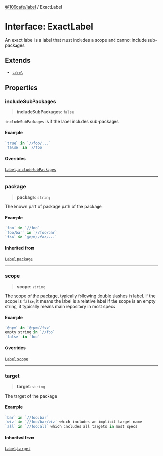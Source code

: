 [@109cafe/label](index.md) / ExactLabel

# Interface: ExactLabel

An exact label is a label that must includes a scope and cannot include sub-packages

## Extends

- [`Label`](Interface.Label.md)

## Properties

### includeSubPackages

> **includeSubPackages**: `false`

`includeSubPackages` is if the label includes sub-packages

#### Example

```ts
`true` in `//foo/...`
`false` in `//foo`
```

#### Overrides

[`Label`](Interface.Label.md).[`includeSubPackages`](Interface.Label.md#includesubpackages)

***

### package

> **package**: `string`

The known part of package path of the package

#### Example

```ts
`foo` in `//foo`
`foo/bar` in `//foo/bar`
`foo` in `@npm//foo/...`
```

#### Inherited from

[`Label`](Interface.Label.md).[`package`](Interface.Label.md#package)

***

### scope

> **scope**: `string`

The scope of the package, typically following double slashes in label.
If the scope is `false`, it means the label is a relative label
If the scope is an empty string, it typically means main repository in most specs

#### Example

```ts
`@npm` in `@npm//foo`
empty string in `//foo`
`false` in `foo`
```

#### Overrides

[`Label`](Interface.Label.md).[`scope`](Interface.Label.md#scope)

***

### target

> **target**: `string`

The target of the package

#### Example

```ts
`bar` in `//foo:bar`
`wiz` in `//foo/bar/wiz` which includes an implicit target name
`all` in `//foo:all` which includes all targets in most specs
```

#### Inherited from

[`Label`](Interface.Label.md).[`target`](Interface.Label.md#target)
